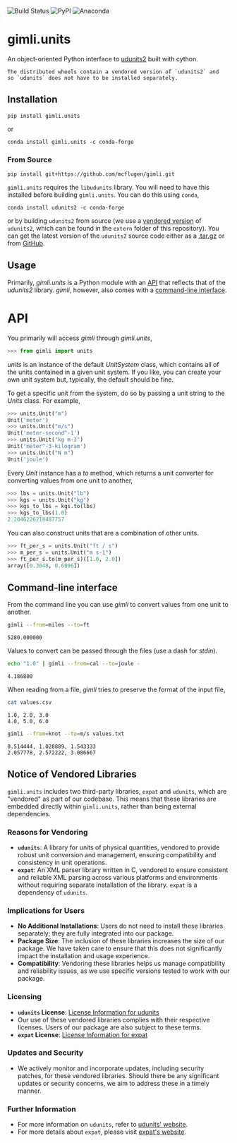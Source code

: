 [anaconda-badge]: https://anaconda.org/conda-forge/gimli.units/badges/version.svg
[anaconda-link]: https://anaconda.org/conda-forge/gimli.units
[build-badge]: https://github.com/mcflugen/gimli/actions/workflows/test.yml/badge.svg
[build-link]: https://github.com/mcflugen/gimli/actions/workflows/test.yml
[expat-github]: https://github.com/libexpat/libexpat
[expat-license]: https://github.com/libexpat/libexpat?tab=MIT-1-ov-file#readme
[pypi-badge]: https://badge.fury.io/py/gimli.units.svg
[pypi-link]: https://badge.fury.io/py/gimli.units
[udunits-download]: https://artifacts.unidata.ucar.edu/service/rest/repository/browse/downloads-udunits/
[udunits-github]: https://github.com/Unidata/UDUNITS-2
[udunits-license]: https://github.com/Unidata/UDUNITS-2/tree/master?tab=License-1-ov-file
[udunits-link]: https://www.unidata.ucar.edu/software/udunits/

![[Build Status][build-link]][build-badge]
![[PyPI][pypi-link]][pypi-badge]
![[Anaconda][anaconda-link]][anaconda-badge]


# gimli.units

An object-oriented Python interface to [udunits2][udunits-link] built with cython.

```{note}
The distributed wheels contain a vendored version of `udunits2` and
so `udunits` does not have to be installed separately.
```

## Installation

```
pip install gimli.units
```
or
```
conda install gimli.units -c conda-forge
```

### From Source

```
pip install git+https://github.com/mcflugen/gimli.git
```

`gimli.units` requires the `libudunits` library. You will need to
have this installed before building `gimli.units`. You can do this
using `conda`,

```
conda install udunits2 -c conda-forge
```

or by building `udunits2` from source (we use a
[vendored version](#notice-of-vendored-libraries) of `udunits2`,
which can be found in the `extern` folder of this repository).
You can get the latest version of the `udunits2` source code either
as a [.tar.gz][udunits-download] or from [GitHub][udunits-github].

## Usage

Primarily, *gimli.units* is a Python module with an [API](#API) that reflects that of
the *udunits2* library. *gimli*, however, also comes with a
[command-line interface](#command-line-interface).

# API

You primarily will access *gimli* through *gimli.units*,

```python
>>> from gimli import units
```

*units* is an instance of the default *UnitSystem* class, which contains
all of the units contained in a given unit system. If you like, you can create
your own unit system but, typically, the default should be fine.

To get a specific unit from the system, do so by passing a unit
string to the *Units* class. For example,

```python
>>> units.Unit("m")
Unit('meter')
>>> units.Unit("m/s")
Unit('meter-second^-1')
>>> units.Unit("kg m-3")
Unit('meter^-3-kilogram')
>>> units.Unit("N m")
Unit('joule')
```

Every *Unit* instance has a *to* method, which returns a unit converter
for converting values from one unit to another,

```python
>>> lbs = units.Unit("lb")
>>> kgs = units.Unit("kg")
>>> kgs_to_lbs = kgs.to(lbs)
>>> kgs_to_lbs(1.0)
2.2046226218487757
```

You can also construct units that are a combination of other units.

```python
>>> ft_per_s = units.Unit("ft / s")
>>> m_per_s = units.Unit("m s-1")
>>> ft_per_s.to(m_per_s)([1.0, 2.0])
array([0.3048, 0.6096])
```

## Command-line interface

From the command line you can use *gimli* to convert values from one
unit to another.

```bash
gimli --from=miles --to=ft
```
```
5280.000000
```

Values to convert can be passed through the files (use a dash for *stdin*).

```bash
echo "1.0" | gimli --from=cal --to=joule -
```
```
4.186800
```

When reading from a file, *gimli* tries to preserve the format of the
input file,

```bash
cat values.csv
```
```
1.0, 2.0, 3.0
4.0, 5.0, 6.0
```
```bash
gimli --from=knot --to=m/s values.txt
```
```
0.514444, 1.028889, 1.543333
2.057778, 2.572222, 3.086667
```

## Notice of Vendored Libraries

`gimli.units` includes two third-party libraries, `expat` and `udunits`,
which are "vendored" as part of our codebase. This means that these
libraries are embedded directly within `gimli.units`, rather than being
external dependencies.

### Reasons for Vendoring

- **`udunits`**: A library for units of physical quantities, vendored
  to provide robust unit conversion and management, ensuring compatibility
  and consistency in unit operations.
- **`expat`**: An XML parser library written in C, vendored to ensure
  consistent and reliable XML parsing across various platforms and
  environments without requiring separate installation of the library.
  `expat` is a dependency of `udunits`.

### Implications for Users

- **No Additional Installations**: Users do not need to install these
  libraries separately; they are fully integrated into our package.
- **Package Size**: The inclusion of these libraries increases the size
  of our package. We have taken care to ensure that this does not
  significantly impact the installation and usage experience.
- **Compatibility**: Vendoring these libraries helps us manage
  compatibility and reliability issues, as we use specific versions
  tested to work with our package.

### Licensing

- **`udunits` License**: [License Information for udunits][udunits-license]
- Our use of these vendored libraries complies with their respective
  licenses. Users of our package are also subject to these terms.
- **`expat` License**: [License Information for expat][expat-license]

### Updates and Security

- We actively monitor and incorporate updates, including security patches,
  for these vendored libraries. Should there be any significant updates
  or security concerns, we aim to address these in a timely manner.

### Further Information

- For more information on `udunits`, refer to [udunits' website][udunits-link].
- For more details about `expat`, please visit [expat's website][expat-github].
